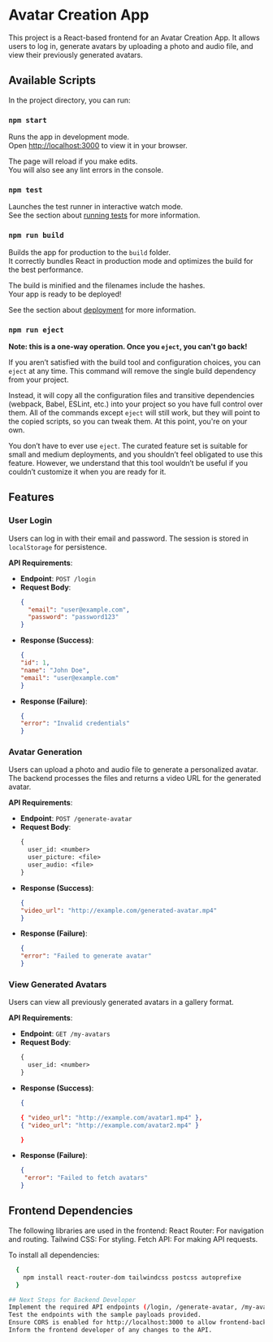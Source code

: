 # Avatar Creation App

This project is a React-based frontend for an Avatar Creation App. It allows users to log in, generate avatars by uploading a photo and audio file, and view their previously generated avatars.

## Available Scripts

In the project directory, you can run:

### `npm start`

Runs the app in development mode.  
Open [http://localhost:3000](http://localhost:3000) to view it in your browser.

The page will reload if you make edits.  
You will also see any lint errors in the console.

### `npm test`

Launches the test runner in interactive watch mode.  
See the section about [running tests](https://facebook.github.io/create-react-app/docs/running-tests) for more information.

### `npm run build`

Builds the app for production to the `build` folder.  
It correctly bundles React in production mode and optimizes the build for the best performance.

The build is minified and the filenames include the hashes.  
Your app is ready to be deployed!

See the section about [deployment](https://facebook.github.io/create-react-app/docs/deployment) for more information.

### `npm run eject`

**Note: this is a one-way operation. Once you `eject`, you can't go back!**

If you aren’t satisfied with the build tool and configuration choices, you can `eject` at any time. This command will remove the single build dependency from your project.

Instead, it will copy all the configuration files and transitive dependencies (webpack, Babel, ESLint, etc.) into your project so you have full control over them. All of the commands except `eject` will still work, but they will point to the copied scripts, so you can tweak them. At this point, you're on your own.

You don’t have to ever use `eject`. The curated feature set is suitable for small and medium deployments, and you shouldn’t feel obligated to use this feature. However, we understand that this tool wouldn’t be useful if you couldn’t customize it when you are ready for it.

## Features

### **User Login**
Users can log in with their email and password. The session is stored in `localStorage` for persistence.

**API Requirements**:
- **Endpoint**: `POST /login`
- **Request Body**:
  ```json
  {
    "email": "user@example.com",
    "password": "password123"
  }
- **Response (Success)**:
    ```json
  {
  "id": 1,
  "name": "John Doe",
  "email": "user@example.com"
  }
- **Response (Failure)**:
    ```json
  {
  "error": "Invalid credentials"
  }

### **Avatar Generation**
Users can upload a photo and audio file to generate a personalized avatar. The backend processes the files and returns a video URL for the generated avatar.

**API Requirements**:
- **Endpoint**: `POST /generate-avatar`
- **Request Body**:
  ```makefile
  {
    user_id: <number>
    user_picture: <file>
    user_audio: <file>
  }
- **Response (Success)**:
    ```json
  {
    "video_url": "http://example.com/generated-avatar.mp4"
  }
- **Response (Failure)**:
    ```json
  {
    "error": "Failed to generate avatar"
  }

### **View Generated Avatars**
Users can view all previously generated avatars in a gallery format.

**API Requirements**:
- **Endpoint**: `GET /my-avatars`
- **Request Body**:
  ```makefile
  {
    user_id: <number>
  }
- **Response (Success)**:
    ```json
  {
    
  { "video_url": "http://example.com/avatar1.mp4" },
  { "video_url": "http://example.com/avatar2.mp4" }

  }
- **Response (Failure)**:
    ```json
  {
     "error": "Failed to fetch avatars"
  }

## Frontend Dependencies    
The following libraries are used in the frontend:
React Router: For navigation and routing.
Tailwind CSS: For styling.
Fetch API: For making API requests.

To install all dependencies:
```bash
  {
    npm install react-router-dom tailwindcss postcss autoprefixe
  }

## Next Steps for Backend Developer
Implement the required API endpoints (/login, /generate-avatar, /my-avatars).
Test the endpoints with the sample payloads provided.
Ensure CORS is enabled for http://localhost:3000 to allow frontend-backend communication.
Inform the frontend developer of any changes to the API. 
